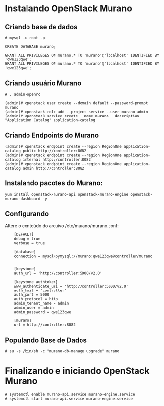 
# Instalando OpenStack Murano

## Criando base de dados

```
# mysql -u root -p

CREATE DATABASE murano;

GRANT ALL PRIVILEGES ON murano.* TO 'murano'@'localhost' IDENTIFIED BY 'qwe123qwe';
GRANT ALL PRIVILEGES ON murano.* TO 'murano'@'localhost' IDENTIFIED BY 'qwe123qwe';
```

## Criando usuário Murano
```
# . admin-openrc

(admin)# openstack user create --domain default --password-prompt murano
(admin)# openstack role add --project service --user murano admin
(admin)# openstack service create --name murano --description "Application Catalog" application-catalog
```

## Criando Endpoints do Murano
```
(admin)# openstack endpoint create --region RegionOne application-catalog public http://controller:8082
(admin)# openstack endpoint create --region RegionOne application-catalog internal http://controller:8082
(admin)# openstack endpoint create --region RegionOne application-catalog admin http://controller:8082
```
     
## Instalando pacotes do Murano:
```
yum install openstack-murano-api openstack-murano-engine openstack-murano-dashboard -y
```

## Configurando

Altere o conteúdo do arquivo /etc/murano/murano.conf:

```
    [DEFAULT]
    debug = true
    verbose = true

    [database]
    connection = mysql+pymysql://murano:qwe123qwe@controller/murano


    [keystone]
    auth_url = 'http://controller:5000/v2.0'

    [keystone_authtoken]
    www_authenticate_uri = 'http://controller:5000/v2.0'
    auth_host = 'controller'
    auth_port = 5000
    auth_protocol = http
    admin_tenant_name = admin
    admin_user = admin
    admin_password = qwe123qwe

    [murano]
    url = http://controller:8082
```
    
## Populando Base de Dados

```SH
# su -s /bin/sh -c "murano-db-manage upgrade" murano
```


# Finalizando e iniciando OpenStack Murano

```SH
# systemctl enable murano-api.service murano-engine.service
# systemctl start murano-api.service murano-engine.service
```
